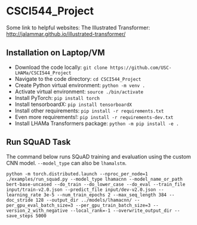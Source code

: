 # CSCI544_Project


Some link to helpful websites:
The Illustrated Transformer: http://jalammar.github.io/illustrated-transformer/

## Installation on Laptop/VM
- Download the code locally: `git clone https://github.com/USC-LHAMa/CSCI544_Project`
- Navigate to the code directory: `cd CSCI544_Project`
- Create Python virtual environment: `python -m venv .`
- Activate virtual environment: `source ./bin/activate`
- Install PyTorch: `pip install torch`
- Install tensorboardX: `pip install tensorboardX`
- Install other requirements: `pip install -r requirements.txt`
- Even more requirements!: `pip install -r requirements-dev.txt`
- Install LHAMa Transformers package: `python -m pip install -e .`

## Run SQuAD Task
The command below runs SQuAD training and evaluation using the custom CNN model. `--model_type` can also be `lhamalstm`.

`python -m torch.distributed.launch --nproc_per_node=1 ./examples/run_squad.py --model_type lhamacnn --model_name_or_path bert-base-uncased --do_train --do_lower_case --do_eval --train_file input/train-v2.0.json --predict_file input/dev-v2.0.json --learning_rate 3e-5 --num_train_epochs 2 --max_seq_length 384 --doc_stride 128 --output_dir ../models/lhamacnn/ --per_gpu_eval_batch_size=3 --per_gpu_train_batch_size=3 --version_2_with_negative --local_rank=-1 --overwrite_output_dir --save_steps 5000`
